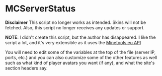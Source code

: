 # MCServerStatus

**Disclaimer** This script no longer works as intended. Skins will not be fetched. Also, this script no longer receives any updates or support.

**NOTE**: I didn't create this script, but the author has disappeared. I like the script a lot, and it's very extensible as it uses the [Minetools.eu API](http://api.minetools.eu)

You will need to edit some of the variables at the top of the file (server IP, ports, etc.) and you can also customize some of the other features as well such as what kind of player avatars you want (if any), and what the site's section headers say.

